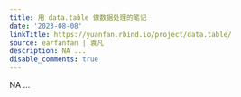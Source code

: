 ```yaml
---
title: 用 data.table 做数据处理的笔记
date: '2023-08-08'
linkTitle: https://yuanfan.rbind.io/project/data.table/
source: earfanfan | 袁凡
description: NA ...
disable_comments: true
---
```

NA ...